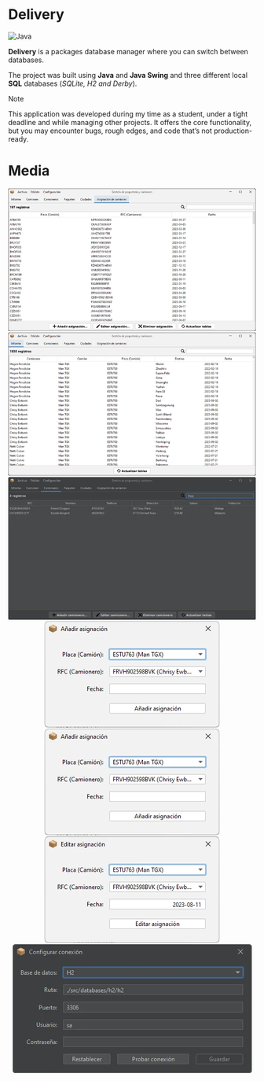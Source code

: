 # Delivery

![Java](https://img.shields.io/badge/Java-18-007396?logo=openjdk&logoColor=white)

**Delivery** is a packages database manager where you can switch between
databases.

The project was built using **Java** and **Java Swing** and three different
local **SQL** databases (*SQLite, H2 and Derby*).

> [!NOTE]  
This application was developed during my time as a student, under a tight
deadline and while managing other projects. It offers the core functionality,
but you may encounter bugs, rough edges, and code that’s not production-ready.

# Media

<p align="center">
  <img src="docs/media/delivery_01.webp">
  <img src="docs/media/delivery_02.webp">
  <img src="docs/media/delivery_03.webp">
  <img src="docs/media/delivery_04.webp">
  <img src="docs/media/delivery_05.webp">
  <img src="docs/media/delivery_06.webp">
  <img src="docs/media/delivery_07.webp">
</p>
